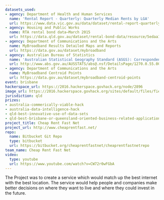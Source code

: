 ```yaml
---
datasets_used:
- agency: Department of Health and Human Services
  name: 'Rental Report - Quarterly: Quarterly Median Rents by LGA'
  url: https://www.data.vic.gov.au/data/dataset/rental-report-quarterly-quarterly-median-rents-by-lga
- agency: Housing and Public Works
  name: RTA rental bond data—March 2015
  url: https://data.qld.gov.au/dataset/rental-bond-data/resource/5edaa132-b4fd-4a47-84d1-44bc76e80c50
- agency: Department of Communications and the Arts
  name: MyBroadband Results Detailed Maps and Reports
  url: https://data.gov.au/dataset/mybroadband
- agency: Australian Bureau of Statistics
  name: 'Australian Statistical Geography Standard (ASGS): Correspondences, July 2011'
  url: http://www.abs.gov.au/AUSSTATS/abs@.nsf/DetailsPage/1270.0.55.006July%202011?OpenDocument
- agency: Department of Communications and the Arts
  name: MyBroadband Centroid Points
  url: https://data.gov.au/dataset/mybroadband-centroid-points
event: brisbane
hackerspace_url: https://2016.hackerspace.govhack.org/node/2896
image_url: https://2016.hackerspace.govhack.org/sites/default/files/field/image/logo.jpg
jurisdiction: qld
prizes:
- australia-commerically-viable-hack
- australia-data-intelligence-hack
- qld-best-innovative-use-of-data-sets
- qld-best-brisbane-or-queensland-oriented-business-related-application
project_title: Cheap Rent Fast Net
project_url: http://www.cheaprentfast.net/
repo:
  name: Bitbucket Git Repo
  type: bitbucket
  url: https://bitbucket.org/cheaprentfastnet/cheaprentfastnetrepo
team_name: Cheap Rent Fast Net
video:
  type: youtube
  url: https://www.youtube.com/watch?v=CW72r0wFGbA
---
```


The Project was to create a service which would match up the best internet with the best location. The service would help people and companies make better decisions on where they want to live and where they could invest in the future.